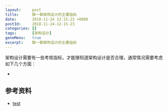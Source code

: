 ```yaml
---
layout:     post
title:      聊一聊架构设计的主要指标
date:       2018-11-24 12:15:22 +0800
postId:     2018-11-24-12-15-23
categories: []
tags:       [架构设计]
geneMenu:   true
excerpt:    聊一聊架构设计的主要指标
---
```


架构设计需要有一些考核指标，才能够知道架构设计是否合理，通常情况需要考虑如下几个方面：

* 

## 参考资料

* [test](test.html)

```java
```
